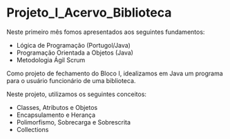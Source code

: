 
# Projeto_I_Acervo_Biblioteca
Neste primeiro mês fomos apresentados aos seguintes fundamentos:
- Lógica de Programação (Portugol/Java)
- Programação Orientada a Objetos (Java)
- Metodologia Ágil Scrum

Como projeto de fechamento do Bloco I, idealizamos em Java um programa para o usuário funcionário de uma biblioteca.

Neste projeto, utilizamos os seguintes conceitos:
- Classes, Atributos e Objetos
- Encapsulamento e Herança
- Polimorfismo, Sobrecarga e Sobrescrita
- Collections
